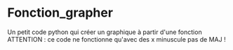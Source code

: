 # Fonction_grapher
Un petit code python qui créer un graphique à partir d'une fonction
ATTENTION : ce code ne fonctionne qu'avec des x minuscule pas de MAJ !
